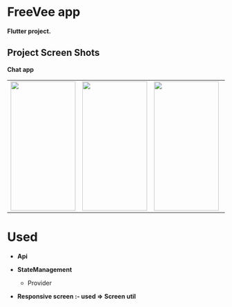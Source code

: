 # FreeVee app

 **Flutter project.**

## Project Screen Shots


**Chat app**
<table>
  <tr>
    <td><img src="https://github.com/MohamedAliMostafa/Movies/assets/132190049/55b17d89-b2fd-4372-991e-45210383674a" width=150 height=300></td>
    <td><img src="https://github.com/MohamedAliMostafa/Movies/assets/132190049/e0e2e6b2-f7ac-4b31-9c32-45ba0928584f" width=150 height=300></td>
    <td><img src="https://github.com/MohamedAliMostafa/Movies/assets/132190049/9a4e7b2a-758f-47cd-8d64-7f032b970e5f" width=150 height=300></td>
     <td><img src="https://github.com/MohamedAliMostafa/Movies/assets/132190049/ad5c1271-12fb-48fa-a866-834ca0d3c5ca" width=150 height=300></td>
     <td><img src="https://github.com/MohamedAliMostafa/Movies/assets/132190049/ed0e1daf-dc3e-48ef-9fa1-e6715e0f5d5f" width=150 height=300></td>
     <td><img src="https://github.com/MohamedAliMostafa/Movies/assets/132190049/5f0a1f7b-30fc-434b-b7fd-f2482395a67f" width=150 height=300></td>
      <td><img src="https://github.com/MohamedAliMostafa/Movies/assets/132190049/ec75bfe8-3249-4889-985f-26ab408e9621" width=150 height=300></td>

  </tr>
 </table>
 
 
 # Used 
 
 - **Api**
  
 - **StateManagement**
    * Provider

 - **Responsive screen  :- used => Screen util** 
 








